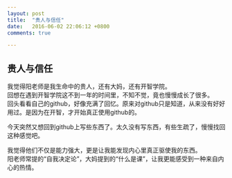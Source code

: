 ```yaml
---
layout: post
title:  "贵人与信任"
date:   2016-06-02 22:06:12 +0800
comments: true

---
```

## 贵人与信任

我觉得阳老师是我生命中的贵人，还有大妈，还有开智学院。  
回想在遇到开智学院这不到一年的时间里，不知不觉，竟也慢慢成长了很多。  
回头看看自己的github，好像充满了回忆。原来对github只是知道，从来没有好好用过。是因为在开智，才开始真正使用github的。  

今天突然又想回到github上写些东西了。太久没有写东西，有些生疏了，慢慢找回这种感觉吧。

我觉得他们不仅是能力强大，更是让我能发现内心里真正驱使我的东西。  
阳老师常提的“自我决定论”，大妈提到的“什么是课”，让我更能感受到一种来自内心的热情。